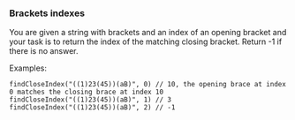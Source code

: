 ### Brackets indexes

You are given a string with brackets and an index of an opening bracket and your task is to return the index of the matching closing bracket. Return -1 if there is no answer.

Examples:

```
findCloseIndex("((1)23(45))(aB)", 0) // 10, the opening brace at index 0 matches the closing brace at index 10
findCloseIndex("((1)23(45))(aB)", 1) // 3
findCloseIndex("((1)23(45))(aB)", 2) // -1
```
